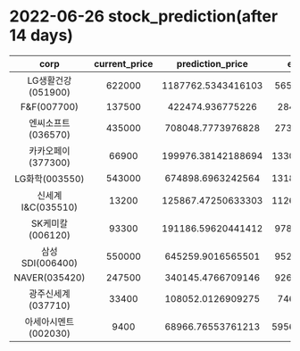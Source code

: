 # 2022-06-26 stock_prediction(after 14 days)

|   corp   |   current_price   |   prediction_price   |   expected_profit   |
|:--------:|:-----------------:|:--------------------:|:-------------------:|
|LG생활건강(051900)|622000|1187762.5343416103|565762.5343416103|
|F&F(007700)|137500|422474.936775226|284974.936775226|
|엔씨소프트(036570)|435000|708048.7773976828|273048.7773976828|
|카카오페이(377300)|66900|199976.38142188694|133076.38142188694|
|LG화학(003550)|543000|674898.6963242564|131898.69632425637|
|신세계 I&C(035510)|13200|125867.47250633303|112667.47250633303|
|SK케미칼(006120)|93300|191186.59620441412|97886.59620441412|
|삼성SDI(006400)|550000|645259.9016565501|95259.90165655012|
|NAVER(035420)|247500|340145.4766709146|92645.47667091462|
|광주신세계(037710)|33400|108052.0126909275|74652.0126909275|
|아세아시멘트(002030)|9400|68966.76553761213|59566.765537612126|
